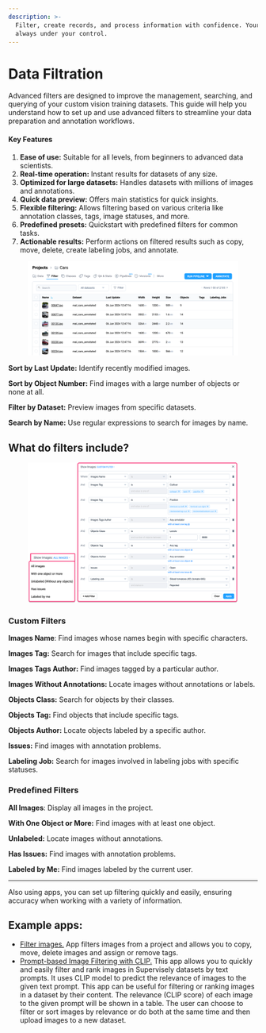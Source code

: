 ```yaml
---
description: >-
  Filter, create records, and process information with confidence. Your data is
  always under your control.
---
```


# Data Filtration

Advanced filters are designed to improve the management, searching, and querying of your custom vision training datasets. This guide will help you understand how to set up and use advanced filters to streamline your data preparation and annotation workflows.

#### Key Features

1. **Ease of use:** Suitable for all levels, from beginners to advanced data scientists.
2. **Real-time operation:** Instant results for datasets of any size.
3. **Optimized for large datasets:** Handles datasets with millions of images and annotations.
4. **Quick data preview:** Offers main statistics for quick insights.
5. **Flexible filtering:** Allows filtering based on various criteria like annotation classes, tags, image statuses, and more.
6. **Predefined presets:** Quickstart with predefined filters for common tasks.
7. **Actionable results:** Perform actions on filtered results such as copy, move, delete, create labeling jobs, and annotate.

<figure><img src="../../../.gitbook/assets/filters.png" alt=""><figcaption></figcaption></figure>

**Sort by Last Update:** Identify recently modified images.

**Sort by Object Number:** Find images with a large number of objects or none at all.

**Filter by Dataset:** Preview images from specific datasets.

**Search by Name:** Use regular expressions to search for images by name.

## What do filters include?

<figure><img src="../../../.gitbook/assets/custom-filters.png" alt=""><figcaption></figcaption></figure>

### Custom Filters

**Images Name**: Find images whose names begin with specific characters.

**Images Tag:** Search for images that include specific tags.

**Images Tags Author:** Find images tagged by a particular author.

**Images Without Annotations:** Locate images without annotations or labels.

**Objects Class:** Search for objects by their classes.

**Objects Tag:** Find objects that include specific tags.

**Objects Author:** Locate objects labeled by a specific author.

**Issues:** Find images with annotation problems.

**Labeling Job:** Search for images involved in labeling jobs with specific statuses.

### Predefined Filters

**All Images**: Display all images in the project.

**With One Object or More:** Find images with at least one object.

**Unlabeled:** Locate images without annotations.

**Has Issues:** Find images with annotation problems.

**Labeled by Me:** Find images labeled by the current user.

***

Also using apps, you can set up filtering quickly and easily, ensuring accuracy when working with a variety of information.

## Example apps:

* [Filter images.](https://app.supervisely.com/ecosystem/apps/filter-images?id=187) App filters images from a project and allows you to copy, move, delete images and assign or remove tags.
* [Prompt-based Image Filtering with CLIP.](https://app.supervisely.com/ecosystem/apps/prompt-based-image-filtering?id=249) This app allows you to quickly and easily filter and rank images in Supervisely datasets by text prompts. It uses CLIP model to predict the relevance of images to the given text prompt. This app can be useful for filtering or ranking images in a dataset by their content. The relevance (CLIP score) of each image to the given prompt will be shown in a table. The user can choose to filter or sort images by relevance or do both at the same time and then upload images to a new dataset.&#x20;
